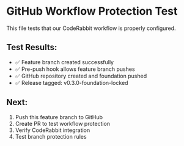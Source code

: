 # GitHub Workflow Protection Test

This file tests that our CodeRabbit workflow is properly configured.

## Test Results:
- ✅ Feature branch created successfully
- ✅ Pre-push hook allows feature branch pushes
- ✅ GitHub repository created and foundation pushed
- ✅ Release tagged: v0.3.0-foundation-locked

## Next: 
1. Push this feature branch to GitHub
2. Create PR to test workflow protection
3. Verify CodeRabbit integration
4. Test branch protection rules